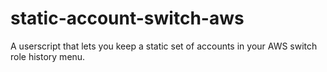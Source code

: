 # static-account-switch-aws
A userscript that lets you keep a static set of accounts in your AWS switch role history menu.

